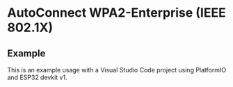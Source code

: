 # AutoConnect WPA2-Enterprise (IEEE 802.1X)

## Example

This is an example usage with a Visual Studio Code project using PlatformIO and ESP32 devkit v1.


